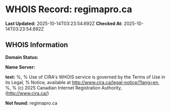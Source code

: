 # WHOIS Record: regimapro.ca

**Last Updated:** 2025-10-14T03:23:54.692Z
**Checked At:** 2025-10-14T03:23:54.692Z

## WHOIS Information

**Domain Status:** 

**Name Server:** 

**text:** %, % Use of CIRA's WHOIS service is governed by the Terms of Use in its Legal, % Notice, available at http://www.cira.ca/legal-notice/?lang=en, %, % (c) 2025 Canadian Internet Registration Authority, (http://www.cira.ca/)

**Not found:** regimapro.ca

